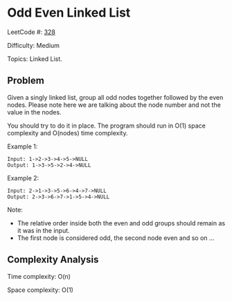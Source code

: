 # Odd Even Linked List

LeetCode #: [328](https://leetcode.com/problems/odd-even-linked-list/)

Difficulty: Medium

Topics: Linked List.

## Problem

Given a singly linked list, group all odd nodes together followed by the even nodes. Please note here we are talking about the node number and not the value in the nodes.

You should try to do it in place. The program should run in O(1) space complexity and O(nodes) time complexity.

Example 1:

```text
Input: 1->2->3->4->5->NULL
Output: 1->3->5->2->4->NULL
```

Example 2:

```text
Input: 2->1->3->5->6->4->7->NULL
Output: 2->3->6->7->1->5->4->NULL
```

Note:

- The relative order inside both the even and odd groups should remain as it was in the input.
- The first node is considered odd, the second node even and so on ...

## Complexity Analysis

Time complexity: O(n)

Space complexity: O(1)

